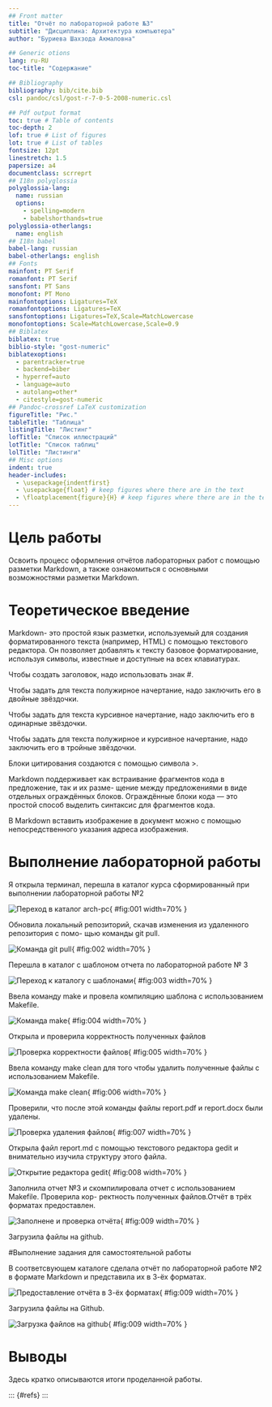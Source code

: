 ```yaml
---
## Front matter
title: "Отчёт по лабораторной работе №3"
subtitle: "Дисциплина: Архитектура компьютера"
author: "Буриева Шахзода Акмаловна"

## Generic otions
lang: ru-RU
toc-title: "Содержание"

## Bibliography
bibliography: bib/cite.bib
csl: pandoc/csl/gost-r-7-0-5-2008-numeric.csl

## Pdf output format
toc: true # Table of contents
toc-depth: 2
lof: true # List of figures
lot: true # List of tables
fontsize: 12pt
linestretch: 1.5
papersize: a4
documentclass: scrreprt
## I18n polyglossia
polyglossia-lang:
  name: russian
  options:
	- spelling=modern
	- babelshorthands=true
polyglossia-otherlangs:
  name: english
## I18n babel
babel-lang: russian
babel-otherlangs: english
## Fonts
mainfont: PT Serif
romanfont: PT Serif
sansfont: PT Sans
monofont: PT Mono
mainfontoptions: Ligatures=TeX
romanfontoptions: Ligatures=TeX
sansfontoptions: Ligatures=TeX,Scale=MatchLowercase
monofontoptions: Scale=MatchLowercase,Scale=0.9
## Biblatex
biblatex: true
biblio-style: "gost-numeric"
biblatexoptions:
  - parentracker=true
  - backend=biber
  - hyperref=auto
  - language=auto
  - autolang=other*
  - citestyle=gost-numeric
## Pandoc-crossref LaTeX customization
figureTitle: "Рис."
tableTitle: "Таблица"
listingTitle: "Листинг"
lofTitle: "Список иллюстраций"
lotTitle: "Список таблиц"
lolTitle: "Листинги"
## Misc options
indent: true
header-includes:
  - \usepackage{indentfirst}
  - \usepackage{float} # keep figures where there are in the text
  - \floatplacement{figure}{H} # keep figures where there are in the text
---
```


# Цель работы

Освоить процесс оформления отчётов лабораторных работ с помощью разметки Markdown, а также ознакомиться с основными возможностями разметки Markdown.



# Теоретическое введение
Markdown- это простой язык разметки, используемый для создания форматированного текста (например, HTML) с помощью текстового редактора. Он позволяет добавлять к тексту базовое форматирование, используя символы, известные и доступные на всех клавиатурах.

Чтобы создать заголовок, надо использовать знак #.

Чтобы задать для текста полужирное начертание, надо заключить его в двойные звёздочки.

Чтобы задать для текста курсивное начертание, надо заключить его в одинарные звёздочки.

Чтобы задать для текста полужирное и курсивное начертание, надо заключить его в тройные
звёздочки.

Блоки цитирования создаются с помощью символа >.

Markdown поддерживает как встраивание фрагментов кода в предложение, так и их разме-
щение между предложениями в виде отдельных ограждённых блоков. Ограждённые блоки
кода — это простой способ выделить синтаксис для фрагментов кода.

В Markdown вставить изображение в документ можно с помощью непосредственного
указания адреса изображения.

# Выполнение лабораторной работы

Я открыла терминал, перешла в каталог курса сформированный при выполнении лабораторной работы
№2 

![Переход в каталог arch-pc](image/1.jpg){ #fig:001 width=70% }

Обновила локальный репозиторий, скачав изменения из удаленного репозитория с помо-
щью команды git pull. 

![Команда git pull](image/2.jpg){ #fig:002 width=70% }

Перешла в каталог с шаблоном отчета по лабораторной работе № 3 

![Переход к каталогу с шаблонами](image/3.jpg){ #fig:003 width=70% }

Ввела команду make и провела компиляцию шаблона с использованием Makefile. 

![Команда make](image/4.jpg){ #fig:004 width=70% }

Открыла и проверила корректность полученных файлов

![Проверка корректности файлов](image/5.jpg){ #fig:005 width=70% }

Ввела команду make clean для того чтобы удалить полученные файлы с использованием Makefile.

![Команда make clean](image/6.jpg){ #fig:006 width=70% }

Проверили, что после этой команды файлы report.pdf и report.docx были удалены.

![Проверка удаления файлов](image/7.jpg){ #fig:007 width=70% }

Открыла файл report.md c помощью текстового редактора gedit и внимательно изучила структуру этого файла.

![Открытие редактора gedit](image/8.jpg){ #fig:008 width=70% }

Заполнила отчет №3 и скомпилировала отчет с использованием Makefile. Проверила кор-
ректность полученных файлов.Отчёт в трёх форматах предоставлен.

![Заполнене и проверка отчёта](image/9.jpg){ #fig:009 width=70% }

Загрузила файлы на github.
 

#Выполнение задания для самостоятельной работы

В соответсвующем каталоге сделала отчёт по лабораторной работе №2 в формате
Markdown и представила их в 3-ёх форматах.

![Предоставление отчёта в 3-ёх форматах](image/10.jpg){ #fig:009 width=70% }

Загрузила файлы на Github.

![Загрузка файлов на github](image/11.jpg){ #fig:009 width=70% }

# Выводы

Здесь кратко описываются итоги проделанной работы.



::: {#refs}
:::
